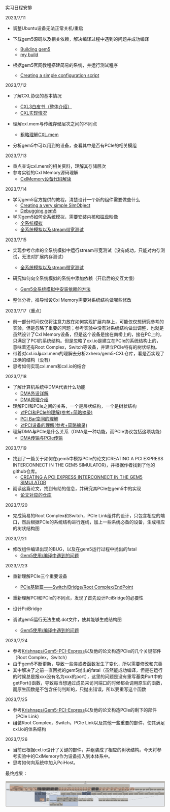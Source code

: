 实习日程安排

2023/7/11

+ 调整Ubuntu设备无法正常关机/重启
+ 下载gem5源码以及相关依赖，解决编译过程中遇到的问题并成功编译
  + [Building gem5](https://www.gem5.org/documentation/learning_gem5/part1/building/)
  + [my build](https://github.com/quyifei23/gem5-for-CXL/blob/master/README.md)

+ 根据gem5官网教程搭建简易的系统，并运行测试程序
  + [Creating a simple configuration script](https://www.gem5.org/documentation/learning_gem5/part1/simple_config/)




2023/7/12

+ 了解CXL协议的基本情况
  + [CXL3白皮书（整体介绍）](https://github.com/quyifei23/gem5-for-CXL/blob/master/PDFsource/CXL_3.0_white%20paper_FINAL.pdf)
  + [CXL实现情况](https://github.com/quyifei23/gem5-for-CXL/blob/master/PDFsource/CXL%E5%AE%9E%E7%8E%B0%E6%83%85%E5%86%B5.pdf)

+ 理解cxl.mem与传统存储层次之间的不同点
  + [粗略理解CXL.mem](https://github.com/quyifei23/gem5-for-CXL/blob/master/PDFsource/%E7%90%86%E8%A7%A3CXL.mem.md)

+ 分析gem5中可以用到的设备，查看其中是否有PCIe的相关模组



2023/7/13

+ 重点查询cxl.mem的相关资料，理解其存储层次
+ 参考实验的Cxl Memory源码理解
  + [CxlMemory设备代码解读](https://github.com/quyifei23/gem5-for-CXL/blob/master/PDFsource/%E3%80%90CXL%E3%80%91CxlMemory%E8%AE%BE%E5%A4%87%E4%BB%A3%E7%A0%81%E8%A7%A3%E8%AF%BB.md)




2023/7/14

+ 学习gem5官方提供的教程，清楚设计一个新的组件需要做些什么
  + [Creating a very simple SimObject](https://www.gem5.org/documentation/learning_gem5/part2/helloobject/)
  + [Debugging gem5](https://www.gem5.org/documentation/learning_gem5/part2/debugging/)
+ 学习gem5如何全系统模拟，需要安装内核和磁盘映像
  + [全系统模拟](https://github.com/quyifei23/gem5-for-CXL/blob/master/PDFsource/%E5%85%A8%E7%B3%BB%E7%BB%9F%E6%A8%A1%E6%8B%9F.md)
  + [全系统模拟以及stream带宽测试](https://github.com/ferry-hhh/gem5/tree/cxl_mem_device/include/cxl_benchmark#readme)



2023/7/15

+ 实现参考仓库的全系统模拟中运行stream带宽测试（没有成功，只能对内存测试，无法对扩展内存测试）
  + [全系统模拟以及stream带宽测试](https://github.com/ferry-hhh/gem5/tree/cxl_mem_device/include/cxl_benchmark#readme)

+ 研究如何向全系统模拟的系统中添加依赖（开启后的交互太慢）
  + [Gem5全系统模拟中安装依赖的方法](https://github.com/quyifei23/gem5-for-CXL/blob/master/PDFsource/Gem5%E5%85%A8%E7%B3%BB%E7%BB%9F%E6%A8%A1%E6%8B%9F%E4%B8%AD%E5%AE%89%E8%A3%85%E4%BE%9D%E8%B5%96%E7%9A%84%E6%96%B9%E6%B3%95.md)

+ 整体分析，推导增设Cxl Memory需要对系统结构做哪些修改





2023/7/17（重点）

+ 前一部分时间仅仅将注意力放在如何实现扩展内存上，可能仅仅想研究参考的实验，但是忽略了重要的问题；参考实验中没有对系统结构做出调整，也就是虽然设计了Cxl Memory设备，但是这个设备是接在南桥上的，接在PC上的，只满足了PCI的系统结构。但是忽略了cxl.io是建立在PCIe的系统结构上的，意味着还有Root Complex，Switch等设备，并建立PCIe特有的树状结构。
+ 带着对cxl.io与cxl.mem的理解去分析zxhero/gem5-CXL仓库，看是否实现了正确的结构（没有）
+ 思考如何实现cxl.mem和cxl.io的结合



2023/7/18

+ 了解计算机系统中DMA代表什么功能
  + [DMA外设详解](https://blog.csdn.net/k666499436/article/details/124492786)
  + [DMA原理介绍](https://zhuanlan.zhihu.com/p/138573828)
+ 理解PCI和PCIe之间的关系，一个是层状结构，一个是树状结构
  + [对PCI和PCIe的理解(参考+简略摘录)](https://github.com/quyifei23/gem5-for-CXL/blob/master/PDFsource/%E5%AF%B9PCI%E5%92%8CPCIe%E7%9A%84%E7%90%86%E8%A7%A3.md)
  + [PCI Bar空间的理解](https://github.com/quyifei23/gem5-for-CXL/blob/master/PDFsource/PCI%20Bar%E7%A9%BA%E9%97%B4%E7%9A%84%E7%90%86%E8%A7%A3.md)
  + [对PCI设备的理解(参考+简略摘录)](https://github.com/quyifei23/gem5-for-CXL/blob/master/PDFsource/%E5%AF%B9PCI%E8%AE%BE%E5%A4%87%E7%9A%84%E7%90%86%E8%A7%A3.md)
+ 理解DMA与PCIe是什么关系（DMA是一种功能，而PCIe协议包括这项功能）
  + [DMA传输与PCIe传输](https://github.com/quyifei23/gem5-for-CXL/blob/master/PDFsource/DMA%E4%BC%A0%E8%BE%93%E4%B8%8EPCIe%E4%BC%A0%E8%BE%93.md)



2023/7/19

+ 找到了一篇关于如何在gem5中模拟PCIe的论文(CREATING A PCI EXPRESS INTERCONNECT IN THE GEM5 SIMULATOR)，并根据作者找到了他的github仓库。
  + [CREATING A PCI EXPRESS INTERCONNECT IN THE GEM5 SIMULATOR](https://github.com/quyifei23/gem5-for-CXL/blob/master/PDFsource/161953741.pdf)
+ 阅读这篇论文，找到有助的信息，并研究其PCIe在gem5中的实现
  + [论文对应的仓库](https://github.com/Krishnaps/Gem5-PCI-Express)



2023/7/20

+ 完成简易的Root Complex和Switch，PCIe Link组件的设计，只包含相应的端口，然后根据PCIe的系统结构进行连线，加上一些系统必备的设备，生成相应的树状结构图



2023/7/21

+ 修改组件编译出现的BUG，以及在gem5运行过程中抛出的fatal
  + [Gem5使用/编译中遇到的问题](https://github.com/quyifei23/gem5-for-CXL/blob/master/PDFsource/Gem5%E4%BD%BF%E7%94%A8_%E7%BC%96%E8%AF%91%E4%B8%AD%E9%81%87%E5%88%B0%E7%9A%84%E9%97%AE%E9%A2%98.md)




2023/7/23

+ 重新理解PCIe三个重要设备
  + [PCIe基础篇——Switch/Bridge/Root Complex/EndPoint](https://blog.csdn.net/u013253075/article/details/119045277)

+ 重新理解PCI和PCIe的不同点，发现了首先设计PciBridge的必要性
+ 设计PciBridge
+ 调试gem5运行无法生成.dot文件，使其能够生成结构图
  + [Gem5使用/编译中遇到的问题](https://github.com/quyifei23/gem5-for-CXL/blob/master/PDFsource/Gem5%E4%BD%BF%E7%94%A8_%E7%BC%96%E8%AF%91%E4%B8%AD%E9%81%87%E5%88%B0%E7%9A%84%E9%97%AE%E9%A2%98.md)




2023/7/24

+ 参考[Krishnaps/Gem5-PCI-Express](https://github.com/Krishnaps/Gem5-PCI-Express)以及他的论文构造PCIe的几个关键部件（Root Complex，Switch）
+ 由于gem5不断更新，导致一些类或者函数发生了变化，所以需要修改和完善
+ 其中解决了之前一直困扰的gem5抛出的fatal（虽然能成功编译，但是在运行的时候总是报xxx没有名为xxx的port），这里的问题是没有重写基类Port中的getPort()函数，导致每当想通过成员来访问端口的时候都会调用原生的函数，而原生函数是不包含任何判断的，只抛出错误，所以要重写这个函数



2023/7/25

+ 参考[Krishnaps/Gem5-PCI-Express](https://github.com/Krishnaps/Gem5-PCI-Express)以及他的论文构造PCIe的剩下的部件（PCIe Link）
+ 组装Root Complex，Switch，PCIe Link以及其他一些重要的部件，使其满足cxl.io的体系结构



2023/7/26

+ 当前已根据cxl.io设计了关键的部件，并组装成了相应的树状结构。今天将参考实验中的CxlMemory作为设备插入到本体系中。
+ 思考如何向系统中加入PciHost。



最终成果：

<img src=".\PDFsource\images\final.dot.svg" alt="final_image"  />



